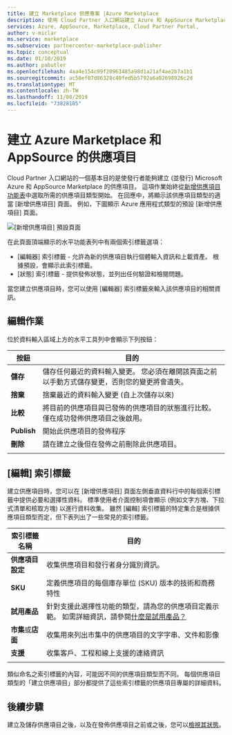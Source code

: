 ```yaml
---
title: 建立 Marketplace 供應專案 |Azure Marketplace
description: 使用 Cloud Partner 入口網站建立 Azure 和 AppSource Marketplace 上的供應項目
services: Azure, AppSource, Marketplace, Cloud Partner Portal,
author: v-miclar
ms.service: marketplace
ms.subservice: partnercenter-marketplace-publisher
ms.topic: conceptual
ms.date: 01/10/2019
ms.author: pabutler
ms.openlocfilehash: 4aa4e154c99f20963485a98d1a21af4ae2b7a1b1
ms.sourcegitcommit: ac56ef07d86328c40fed5b5792a6a02698926c2d
ms.translationtype: MT
ms.contentlocale: zh-TW
ms.lasthandoff: 11/08/2019
ms.locfileid: "73828105"
---
```

# <a name="create-azure-marketplace-and-appsource-offers"></a>建立 Azure Marketplace 和 AppSource 的供應項目

Cloud Partner 入口網站的一個基本目的是使發行者能夠建立 (並發行) Microsoft Azure 和 AppSource Marketplace 的供應項目。  這項作業始終從[新增供應項目功能表](../portal-tour/cpp-new-offer-menu.md)中選取所需的供應項目類型開始。  在回應中，將顯示該供應項目類型的適當 [新增供應項目] 頁面。  例如，下圖顯示 Azure 應用程式類型的預設 [新增供應項目] 頁面。

![[新增供應項目] 預設頁面](./media/new-offer-page.png)

在此頁面頂端顯示的水平功能表列中有兩個索引標籤選項： 
- [編輯器] 索引標籤 - 允許為新的供應項目執行個體輸入資訊和上載資產。  根據預設，會顯示此索引標籤。
- [狀態] 索引標籤 - 提供發佈狀態，並列出任何驗證和檢閱問題。 

當您建立供應項目時，您可以使用 [編輯器] 索引標籤來輸入該供應項目的相關資訊。 

## <a name="editing-operations"></a>編輯作業

位於資料輸入區域上方的水平工具列中會顯示下列按鈕：

|   按鈕    |   目的                                                          |
|   ------    |  --------                                                          |
| **儲存**    | 儲存任何最近的資料輸入變更。  您必須在離開該頁面之前以手動方式儲存變更，否則您的變更將會遺失。 | 
| **捨棄** | 捨棄最近的資料輸入變更 (自上次儲存以來)             |
| **比較** | 將目前的供應項目與已發佈的供應項目的狀態進行比較。  僅在成功發佈供應項目之後啟用。  |
| <bpt id="p1">**</bpt>Publish<ept id="p1">**</ept> | 開始此供應項目的發佈程序                       |
| **刪除**  | 請在建立之後但在發佈之前刪除此供應項目。 |
|   |   |


## <a name="editing-tabs"></a>[編輯] 索引標籤

建立供應項目時，您可以在 [新增供應項目] 頁面左側垂直資料行中的每個索引標籤中提供必要和選擇性資料。  標準使用者介面控制項會顯示 (例如文字方塊、下拉式清單和核取方塊) 以進行資料收集。  雖然 [編輯] 索引標籤的特定集合是根據供應項目類型而定，但下表列出了一些常見的索引標籤。

|      索引標籤名稱       |   目的                                                            |
|      --------       |   -------                                                            |
| **供應項目設定**  | 收集供應項目和發行者身分識別資訊。                    |
| **SKU**            | 定義供應項目的每個庫存單位 (SKU) 版本的技術和商務特性 |
| **試用產品**      | 針對支援此選擇性功能的類型，請為您的供應項目定義示範。  如需詳細資訊，請參閱[什麼是試用產品？](../test-drive/what-is-test-drive.md)  |
| **市集**或**店面** | 收集用來列出市集中的供應項目的文字字串、文件和影像 |
| **支援**         | 收集客戶、工程和線上支援的連絡資訊  |
|  |  |

類似命名之索引標籤的內容，可能因不同的供應項目類型而不同。  每個供應項目類型的「建立供應項目」部分都提供了這些索引標籤的供應項目專屬的詳細資料。


## <a name="next-steps"></a>後續步驟

建立及儲存供應項目之後，以及在發佈供應項目之前或之後，您可以[檢視其狀態](./cpp-view-status-offer.md)。
